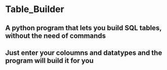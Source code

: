 # Table_Builder

## A python program that lets you build SQL tables, without the need of commands

## Just enter your coloumns and datatypes and the program will build it for you
